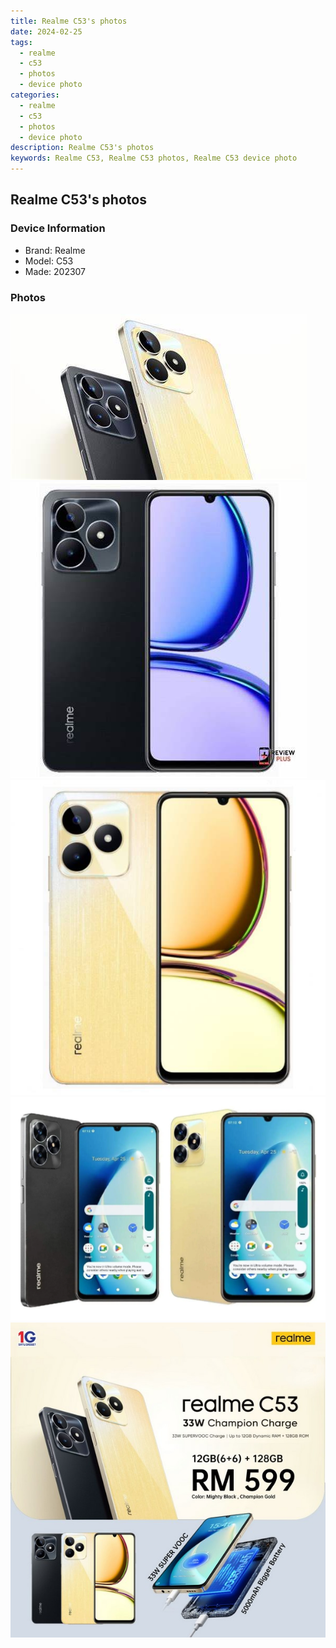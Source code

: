 ```yaml
---
title: Realme C53's photos
date: 2024-02-25
tags: 
  - realme
  - c53
  - photos
  - device photo
categories: 
  - realme
  - c53
  - photos
  - device photo
description: Realme C53's photos
keywords: Realme C53, Realme C53 photos, Realme C53 device photo
---
```


## Realme C53's photos

### Device Information

- Brand: Realme
- Model: C53
- Made: 202307

### Photos

![/images/best-assets/devices/realme/realme-c53/1.jpg](/images/best-assets/devices/realme/realme-c53/1.jpg)
![/images/best-assets/devices/realme/realme-c53/2.jpg](/images/best-assets/devices/realme/realme-c53/2.jpg)
![/images/best-assets/devices/realme/realme-c53/3.jpg](/images/best-assets/devices/realme/realme-c53/3.jpg)
![/images/best-assets/devices/realme/realme-c53/4.jpg](/images/best-assets/devices/realme/realme-c53/4.jpg)
![/images/best-assets/devices/realme/realme-c53/5.jpg](/images/best-assets/devices/realme/realme-c53/5.jpg)
